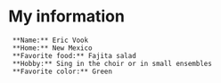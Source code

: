 # My information

     **Name:** Eric Vook
     **Home:** New Mexico
     **Favorite food:** Fajita salad
     **Hobby:** Sing in the choir or in small ensembles
     **Favorite color:** Green

